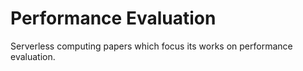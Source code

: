 # Performance Evaluation
Serverless computing papers which focus its works on performance evaluation.
